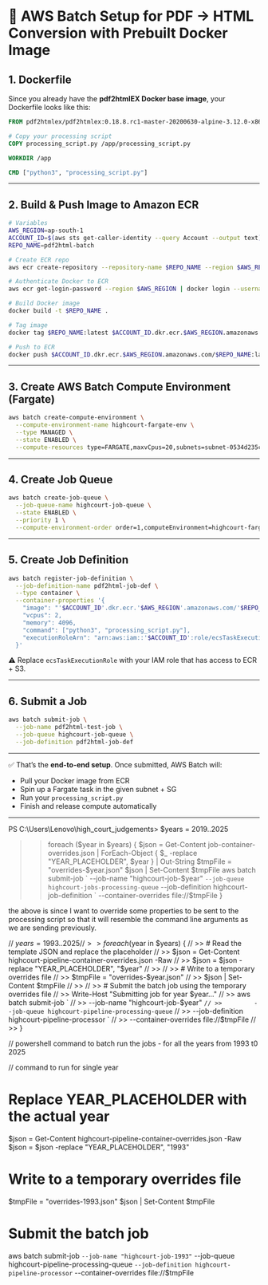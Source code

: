 # 🚀 AWS Batch Setup for PDF → HTML Conversion with Prebuilt Docker Image

## 1. **Dockerfile**

Since you already have the **pdf2htmlEX Docker base image**, your Dockerfile looks like this:

```dockerfile
FROM pdf2htmlex/pdf2htmlex:0.18.8.rc1-master-20200630-alpine-3.12.0-x86_64

# Copy your processing script
COPY processing_script.py /app/processing_script.py

WORKDIR /app

CMD ["python3", "processing_script.py"]
```

---

## 2. **Build & Push Image to Amazon ECR**

```bash
# Variables
AWS_REGION=ap-south-1
ACCOUNT_ID=$(aws sts get-caller-identity --query Account --output text)
REPO_NAME=pdf2html-batch

# Create ECR repo
aws ecr create-repository --repository-name $REPO_NAME --region $AWS_REGION

# Authenticate Docker to ECR
aws ecr get-login-password --region $AWS_REGION | docker login --username AWS --password-stdin $ACCOUNT_ID.dkr.ecr.$AWS_REGION.amazonaws.com

# Build Docker image
docker build -t $REPO_NAME .

# Tag image
docker tag $REPO_NAME:latest $ACCOUNT_ID.dkr.ecr.$AWS_REGION.amazonaws.com/$REPO_NAME:latest

# Push to ECR
docker push $ACCOUNT_ID.dkr.ecr.$AWS_REGION.amazonaws.com/$REPO_NAME:latest
```

---

## 3. **Create AWS Batch Compute Environment (Fargate)**

```bash
aws batch create-compute-environment \
  --compute-environment-name highcourt-fargate-env \
  --type MANAGED \
  --state ENABLED \
  --compute-resources type=FARGATE,maxvCpus=20,subnets=subnet-0534d235c701fbcd8,securityGroupIds=sg-04fa58204175cd73d
```

---

## 4. **Create Job Queue**

```bash
aws batch create-job-queue \
  --job-queue-name highcourt-job-queue \
  --state ENABLED \
  --priority 1 \
  --compute-environment-order order=1,computeEnvironment=highcourt-fargate-env
```

---

## 5. **Create Job Definition**

```bash
aws batch register-job-definition \
  --job-definition-name pdf2html-job-def \
  --type container \
  --container-properties '{
    "image": "'$ACCOUNT_ID'.dkr.ecr.'$AWS_REGION'.amazonaws.com/'$REPO_NAME':latest",
    "vcpus": 2,
    "memory": 4096,
    "command": ["python3", "processing_script.py"],
    "executionRoleArn": "arn:aws:iam::'$ACCOUNT_ID':role/ecsTaskExecutionRole"
  }'
```

⚠️ Replace `ecsTaskExecutionRole` with your IAM role that has access to ECR + S3.

---

## 6. **Submit a Job**

```bash
aws batch submit-job \
  --job-name pdf2html-test-job \
  --job-queue highcourt-job-queue \
  --job-definition pdf2html-job-def
```

---

✅ That’s the **end-to-end setup**. Once submitted, AWS Batch will:

* Pull your Docker image from ECR
* Spin up a Fargate task in the given subnet + SG
* Run your `processing_script.py`
* Finish and release compute automatically

---

PS C:\Users\Lenovo\high_court_judgements> $years = 2019..2025
>> foreach ($year in $years) {
>>     $json = Get-Content job-container-overrides.json | ForEach-Object { $_ -replace "YEAR_PLACEHOLDER", $year } | Out-String
>>     $tmpFile = "overrides-$year.json"
>>     $json | Set-Content $tmpFile
>>     aws batch submit-job `
>>       --job-name "highcourt-job-$year" `
>>       --job-queue highcourt-jobs-processing-queue `
>>       --job-definition highcourt-job-definition `
>>       --container-overrides file://$tmpFile
>> }

the above is since I want to override some properties to be sent to the processing script so that it will resemble the command line arguments as we are sending previously.


// $years = 1993..2025
// >> foreach ($year in $years) {
// >>     # Read the template JSON and replace the placeholder
// >>     $json = Get-Content highcourt-pipeline-container-overrides.json -Raw
// >>     $json = $json -replace "YEAR_PLACEHOLDER", "$year"
// >> 
// >>     # Write to a temporary overrides file
// >>     $tmpFile = "overrides-$year.json"
// >>     $json | Set-Content $tmpFile
// >> 
// >>     # Submit the batch job using the temporary overrides file
// >>     Write-Host "Submitting job for year $year..."
// >>     aws batch submit-job `
// >>         --job-name "highcourt-job-$year" `
// >>         --job-queue highcourt-pipeline-processing-queue `
// >>         --job-definition highcourt-pipeline-processor ` 
// >>         --container-overrides file://$tmpFile
// >> }


// powershell command to batch run the jobs - for all the years from 1993 t0 2025

// command to run for single year

# Replace YEAR_PLACEHOLDER with the actual year
$json = Get-Content highcourt-pipeline-container-overrides.json -Raw
$json = $json -replace "YEAR_PLACEHOLDER", "1993"

# Write to a temporary overrides file
$tmpFile = "overrides-1993.json"
$json | Set-Content $tmpFile

# Submit the batch job
aws batch submit-job `
    --job-name "highcourt-job-1993" `
    --job-queue highcourt-pipeline-processing-queue `
    --job-definition highcourt-pipeline-processor `
    --container-overrides file://$tmpFile